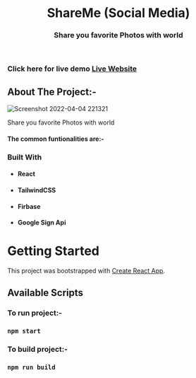 <!-- PROJECT LOGO -->
<p align="center">

  <h1 align="center">ShareMe (Social Media)</h1>

  <h3 align="center">
  Share you favorite Photos with world
  </h3>
 <br />
 
 ### Click here for live demo   <a href="https://shareme-reactjs.netlify.app//">Live Website</a>

</p>

<!-- ABOUT THE PROJECT -->

## About The Project:-

![Screenshot 2022-04-04 221321](https://user-images.githubusercontent.com/41289168/162637890-397e0617-1a99-4ec5-bd45-cb668909aabd.png "Search User home page")

 Share you favorite Photos with world

#### The common funtionalities are:-


### Built With

- #### React
- #### TailwindCSS
- #### Firbase
- #### Google Sign Api

<!-- GETTING STARTED -->

# Getting Started

This project was bootstrapped with [Create React App](https://github.com/facebook/create-react-app).

## Available Scripts

### To run project:-

### `npm start`

### To build project:-

### `npm run build`
